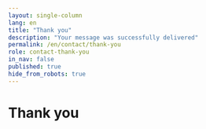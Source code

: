 ```yaml
---
layout: single-column
lang: en
title: "Thank you"
description: "Your message was successfully delivered"
permalink: /en/contact/thank-you
role: contact-thank-you
in_nav: false
published: true
hide_from_robots: true
---
```


# Thank you
